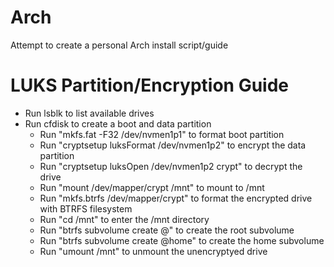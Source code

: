 # Arch
Attempt to create a personal Arch install script/guide

# LUKS Partition/Encryption Guide
* Run lsblk to list available drives
* Run cfdisk to create a boot and data partition
  * Run "mkfs.fat -F32 /dev/nvmen1p1" to format boot partition
  * Run "cryptsetup luksFormat /dev/nvmen1p2" to encrypt the data partition
  * Run "cryptsetup luksOpen /dev/nvmen1p2 crypt" to decrypt the drive
  * Run "mount /dev/mapper/crypt /mnt" to mount to /mnt
  * Run "mkfs.btrfs /dev/mapper/crypt" to format the encrypted drive with BTRFS filesystem
  * Run "cd /mnt" to enter the /mnt directory
  * Run "btrfs subvolume create @" to create the root subvolume
  * Run "btrfs subvolume create @home" to create the home subvolume
  * Run "umount /mnt" to unmount the unencryptyed drive  
